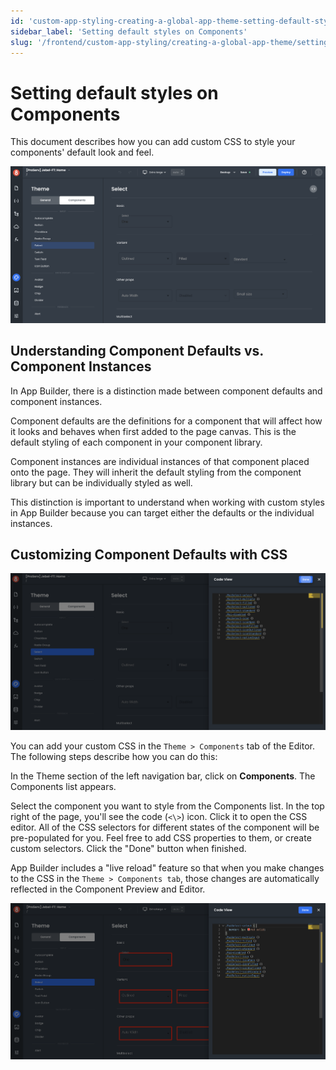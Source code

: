 ```yaml
---
id: 'custom-app-styling-creating-a-global-app-theme-setting-default-styles-on-components'
sidebar_label: 'Setting default styles on Components'
slug: '/frontend/custom-app-styling/creating-a-global-app-theme/setting-default-styles-on-components'
---
```


# Setting default styles on Components

This document describes how you can add custom CSS to style your components' default look and feel. 

![Component Default Styling](./_images/ab-custom-styles-component-defaults-1.png)

## Understanding Component Defaults vs. Component Instances

In App Builder, there is a distinction made between component defaults and component instances. 

Component defaults are the definitions for a component that will affect how it looks and behaves when first added to the page canvas. This is the default styling of each component in your component library.

Component instances are individual instances of that component placed onto the page. They will inherit the default styling from the component library but can be individually styled as well.

This distinction is important to understand when working with custom styles in App Builder because you can target either the defaults or the individual instances.

## Customizing Component Defaults with CSS

![Customizing Component Defaults with CSS](./_images/ab-custom-styles-component-defaults-2.png)

You can add your custom CSS in the `Theme > Components` tab of the Editor. The following steps describe how you can do this:

In the Theme section of the left navigation bar, click on **Components**. The Components list appears.

Select the component you want to style from the Components list.
In the top right of the page, you'll see the code (`<\>`) icon. Click it to open the CSS editor.
All of the CSS selectors for different states of the component will be pre-populated for you. Feel free to add CSS properties to them, or create custom selectors. 
Click the "Done" button when finished.

App Builder includes a "live reload" feature so that when you make changes to the CSS in the `Theme > Components tab`, those changes are automatically reflected in the Component Preview and Editor.

![Customizing Component Defaults with CSS](./_images/ab-custom-styles-component-defaults-3.png)
